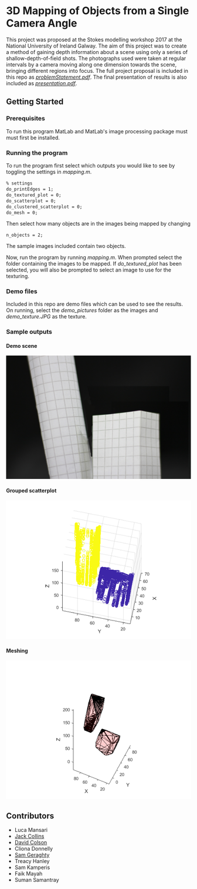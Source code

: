 # 3D Mapping of Objects from a Single Camera Angle

This project was proposed at the Stokes modelling workshop 2017 at the National University of Ireland Galway. The aim of this project was to create a method of gaining depth information about a scene using only a series of shallow-depth-of-field shots. The photographs used were taken at regular intervals by a camera moving along one dimension towards the scene, bringing different regions into focus. The full project proposal is included in this repo as [*problemStatement.pdf*](problemStatement.pdf). The final presentation of results is also included as [*presentation.pdf*](presentation.pdf).

## Getting Started

### Prerequisites

To run this program MatLab and MatLab's image processing package must must first be installed.

### Running the program

To run the program first select which outputs you would like to see by toggling the settings in *mapping.m*.
```
% settings
do_printEdges = 1;
do_textured_plot = 0;
do_scatterplot = 0;
do_clustered_scatterplot = 0;
do_mesh = 0;
```

Then select how many objects are in the images being mapped by changing
```
n_objects = 2;
```
The sample images included contain two objects.

Now, run the program by running *mapping.m*. When prompted select the folder containing the images to be mapped. If *do_textured_plot* has been selected, you will also be prompted to select an image to use for the texturing.

### Demo files

Included in this repo are demo files which can be used to see the results. On running, select the *demo_pictures* folder as the images and *demo_texture.JPG* as the texture.

### Sample outputs

#### Demo scene
![demo texture](demo_texture.JPG)

#### Grouped scatterplot
![grouped scatterplot output](grouped_scatterplot.png)

#### Meshing
![object meshing](meshing.png)

## Contributors
* Luca Mansari
* [Jack Collins](https://github.com/jackmpcollins)
* [David Colson](https://github.com/DavidColson)
* Cliona Donnelly
* [Sam Geraghty](https://github.com/diphazi)
* Treacy Hanley
* Sam Kamperis
* Faik Mayah
* Suman Samantray
